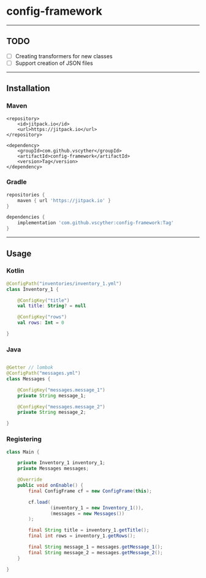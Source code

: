 # config-framework

---

## TODO

- [ ] Creating transformers for new classes
- [ ] Support creation of JSON files

---

## Installation

### Maven

```maven
<repository>
    <id>jitpack.io</id>
    <url>https://jitpack.io</url>
</repository>
```

```maven
<dependency>
    <groupId>com.github.vscyther</groupId>
    <artifactId>config-framework</artifactId>
    <version>Tag</version>
</dependency>
```

### Gradle

```gradle
repositories {
    maven { url 'https://jitpack.io' }
}
```

```gradle
dependencies {
    implementation 'com.github.vscyther:config-framework:Tag'
}
```

---

## Usage

### Kotlin

```kotlin
@ConfigPath("inventories/inventory_1.yml")
class Inventory_1 {

    @ConfigKey("title")
    val title: String? = null

    @ConfigKey("rows")
    val rows: Int = 0

}
```

### Java

```java

@Getter // lombok
@ConfigPath("messages.yml")
class Messages {

    @ConfigKey("messages.message_1")
    private String message_1;

    @ConfigKey("messages.message_2")
    private String message_2;

}
```

### Registering

```java
class Main {

    private Inventory_1 inventory_1;
    private Messages messages;

    @Override
    public void onEnable() {
        final ConfigFrame cf = new ConfigFrame(this);

        cf.load(
                (inventory_1 = new Inventory_1()),
                (messages = new Messages())
        );

        final String title = inventory_1.getTitle();
        final int rows = inventory_1.getRows();

        final String message_1 = messages.getMessage_1();
        final String message_2 = messages.getMessage_2();
    }

}
```